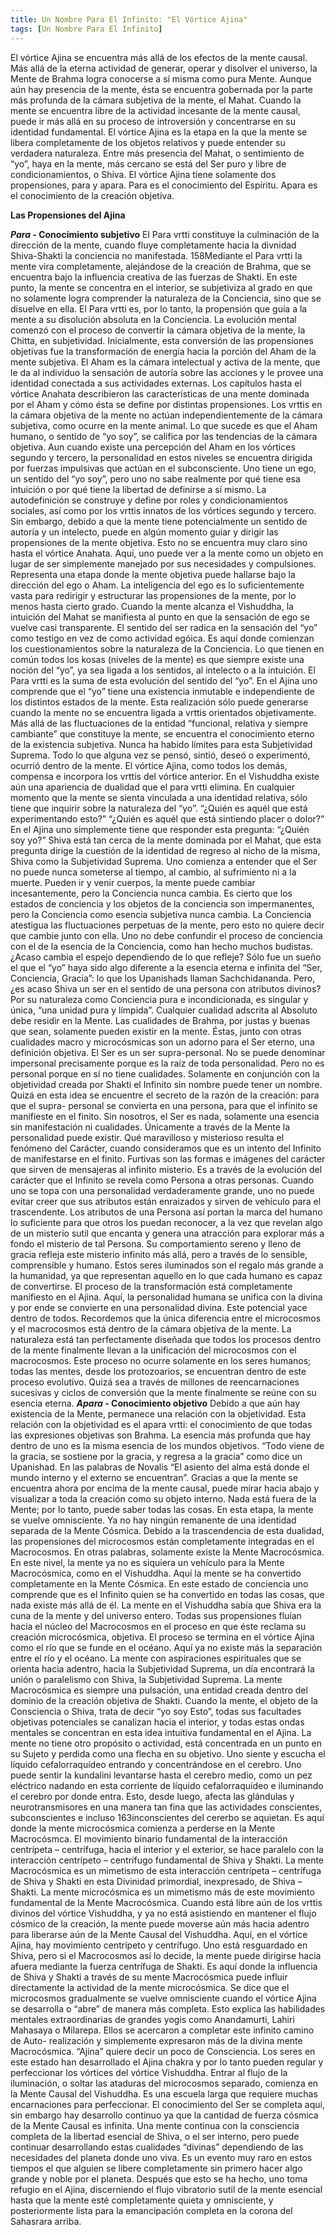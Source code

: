 ```yaml
---
title: Un Nombre Para El Infinito: "El Vórtice Ajina"
tags: [Un Nombre Para El Infinito]
---
```

El vórtice Ajina se encuentra más allá de los
efectos de la mente causal. Más allá de la eterna
actividad de generar, operar y disolver el universo, la
Mente de Brahma logra conocerse a sí misma como pura
Mente. Aunque aún hay presencia de la mente, ésta se
encuentra gobernada por la parte más profunda de la
cámara subjetiva de la mente, el Mahat. Cuando la mente
se encuentra libre de la actividad incesante de la mente
causal, puede ir más allá en su proceso de introversión y
concentrarse en su identidad fundamental. El vórtice Ajina
es la etapa en la que la mente se libera completamente
de los objetos relativos y puede entender su verdadera
naturaleza. Entre más presencia del Mahat, o sentimiento
de “yo”, haya en la mente, más cercano se está del Ser
puro y libre de condicionamientos, o Shiva.
El vórtice Ajina tiene solamente dos propensiones,
para y apara. Para es el conocimiento del Espíritu. Apara
es el conocimiento de la creación objetiva.

<strong>Las Propensiones del Ajina</strong>

<strong><em>Para</em> - Conocimiento subjetivo</strong>
El Para vrtti constituye la culminación de la
dirección de la mente, cuando fluye completamente hacia
la divnidad Shiva-Shakti la conciencia no manifestada.
158Mediante el Para vrtti la mente vira completamente,
alejándose de la creación de Brahma, que se encuentra
bajo la influencia creativa de las fuerzas de Shakti. En
este punto, la mente se concentra en el interior, se
subjetiviza al grado en que no solamente logra
comprender la naturaleza de la Conciencia, sino que se
disuelve en ella. El Para vrtti es, por lo tanto, la
propensión que guía a la mente a su disolución absoluta
en la Conciencia.
La evolución mental comenzó con el proceso de
convertir la cámara objetiva de la mente, la Chitta, en
subjetividad. Inicialmente, esta conversión de las
propensiones objetivas fue la transformación de energía
hacia la porción del Aham de la mente subjetiva. El Aham
es la cámara intelectual y activa de la mente, que le da al
individuo la sensación de autoría sobre las acciones y le
provee una identidad conectada a sus actividades
externas. Los capítulos hasta el vórtice Anahata
describieron las características de una mente dominada
por el Aham y cómo ésta se define por distintas
propensiones. Los vrttis en la cámara objetiva de la mente
no actúan independientemente de la cámara subjetiva,
como ocurre en la mente animal. Lo que sucede es que el
Aham humano, o sentido de “yo soy”, se califica por las
tendencias de la cámara objetiva. Aun cuando existe una
percepción del Aham en los vórtices segundo y tercero, la
personalidad en estos niveles se encuentra dirigida por
fuerzas impulsivas que actúan en el subconsciente. Uno
tiene un ego, un sentido del “yo soy”, pero uno no sabe
realmente por qué tiene esa intuición o por qué tiene la
libertad de definirse a sí mismo. La autodefinición se
construye y define por roles y condicionamientos sociales,
así como por los vrttis innatos de los vórtices segundo y
tercero. Sin embargo, debido a que la mente tiene
potencialmente un sentido de autoría y un intelecto,
puede en algún momento guiar y dirigir las propensiones
de la mente objetiva. Esto no se encuentra muy claro sino
hasta el vórtice Anahata. Aquí, uno puede ver a la mente
como un objeto en lugar de ser simplemente manejado
por sus necesidades y compulsiones. Representa una
etapa donde la mente objetiva puede hallarse bajo la
dirección del ego o Aham. La inteligencia del ego es lo
suficientemente vasta para redirigir y estructurar las
propensiones de la mente, por lo menos hasta cierto
grado. Cuando la mente alcanza el Vishuddha, la intuición
del Mahat se manifiesta al punto en que la sensación de
ego se vuelve casi transparente. El sentido del ser radica
en la sensación del “yo” como testigo en vez de como
actividad egóica. Es aquí donde comienzan los
cuestionamientos sobre la naturaleza de la Conciencia.
Lo que tienen en común todos los kosas (niveles de
la mente) es que siempre existe una noción del “yo”, ya
sea ligada a los sentidos, al intelecto o a la intuición. El
Para vrtti es la suma de esta evolución del sentido del
“yo”. En el Ajina uno comprende que el “yo” tiene una
existencia inmutable e independiente de los distintos
estados de la mente. Esta realización sólo puede
generarse cuando la mente no se encuentra ligada a
vrttis orientados objetivamente. Más allá de las
fluctuaciones de la entidad “funcional, relativa y siempre
cambiante” que constituye la mente, se encuentra el
conocimiento eterno de la existencia subjetiva. Nunca ha
habido límites para esta Subjetividad Suprema. Todo lo
que alguna vez se pensó, sintió, deseó o experimentó,
ocurrió dentro de la mente.
El vórtice Ajina, como todos los demás, compensa e
incorpora los vrttis del vórtice anterior. En el Vishuddha
existe aún una apariencia de dualidad que el para vrtti
elimina. En cualquier momento que la mente se sienta
vinculada a una identidad relativa, sólo tiene que inquirir
sobre la naturaleza del “yo”. “¿Quién es aquél que está
experimentando esto?” “¿Quién es aquél que está
sintiendo placer o dolor?” En el Ajina uno simplemente
tiene que responder esta pregunta: “¿Quién soy yo?”
Shiva está tan cerca de la mente dominada por el Mahat,
que esta pregunta dirige la cuestión de la identidad de
regreso al nicho de la misma, Shiva como la Subjetividad
Suprema. Uno comienza a entender que el Ser no puede
nunca someterse al tiempo, al cambio, al sufrimiento ni a
la muerte. Pueden ir y venir cuerpos, la mente puede
cambiar incesantemente, pero la Conciencia nunca
cambia. Es cierto que los estados de conciencia y los
objetos de la conciencia son impermanentes, pero la
Conciencia como esencia subjetiva nunca cambia. La
Conciencia atestigua las fluctuaciones perpetuas de la
mente, pero esto no quiere decir que cambie junto con
ella. Uno no debe confundir el proceso de conciencia con
el de la esencia de la Conciencia, como han hecho
muchos budistas. ¿Acaso cambia el espejo dependiendo
de lo que refleje? Sólo fue un sueño el que el “yo” haya
sido algo diferente a la esencia eterna e infinita del “Ser,
Conciencia, Gracia”: lo que los Upanishads llaman
Sachchidananda.
Pero, ¿es acaso Shiva un ser en el sentido de una
persona con atributos divinos? Por su naturaleza como
Conciencia pura e incondicionada, es singular y única,
“una unidad pura y límpida”. Cualquier cualidad adscrita
al Absoluto debe residir en la Mente. Las cualidades de
Brahma, por justas y buenas que sean, solamente pueden
existir en la mente. Éstas, junto con otras cualidades
macro y microcósmicas son un adorno para el Ser eterno,
una definición objetiva.
El Ser es un ser supra-personal. No se puede
denominar impersonal precisamente porque es la raíz de
toda personalidad. Pero no es personal porque en sí no
tiene cualidades. Solamente en conjunción con la
objetividad creada por Shakti el Infinito sin nombre puede
tener un nombre. Quizá en esta idea se encuentre el
secreto de la razón de la creación: para que el supra-
personal se convierta en una persona, para que el infinito
se manifieste en el finito. Sin nosotros, el Ser es nada,
solamente una esencia sin manifestación ni cualidades.
Únicamente a través de la Mente la personalidad puede
existir. Qué maravilloso y misterioso resulta el fenómeno
del Carácter, cuando consideramos que es un intento del
Infinito de manifestarse en el finito. Furtivas son las
formas e imágenes del carácter que sirven de mensajeras
al infinito misterio. Es a través de la evolución del
carácter que el Infinito se revela como Persona a otras
personas. Cuando uno se topa con una personalidad
verdaderamente grande, uno no puede evitar creer que
sus atributos están enraizados y sirven de vehículo para
el trascendente. Los atributos de una Persona así portan
la marca del humano lo suficiente para que otros los
puedan reconocer, a la vez que revelan algo de un
misterio sutil que encanta y genera una atracción para
explorar más a fondo el misterio de tal Persona. Su
comportamiento sereno y lleno de gracia refleja este
misterio infinito más allá, pero a través de lo sensible,
comprensible y humano. Estos seres iluminados son el
regalo más grande a la humanidad, ya que representan
aquello en lo que cada humano es capaz de convertirse.
El proceso de la transformación está
completamente manifiesto en el Ajina. Aquí, la
personalidad humana se unifica con la divina y por ende
se convierte en una personalidad divina. Este potencial
yace dentro de todos. Recordemos que la única diferencia
entre el microcosmos y el macrocosmos está dentro de la
cámara objetiva de la mente. La naturaleza está tan
perfectamente diseñada que todos los procesos dentro de
la mente finalmente llevan a la unificación del
microcosmos con el macrocosmos. Este proceso no ocurre
solamente en los seres humanos; todas las mentes, desde
los protozoarios, se encuentran dentro de este proceso
evolutivo. Quizá sea a través de millones de
reencarnaciones sucesivas y ciclos de conversión que la
mente finalmente se reúne con su esencia eterna.
<strong><em>Apara</em> - Conocimiento objetivo</strong>
Debido a que aún hay existencia de la Mente,
permanece una relación con la objetividad. Esta relación
con la objetividad es el apara vrtti: el conocimiento de
que todas las expresiones objetivas son Brahma. La
esencia más profunda que hay dentro de uno es la misma
esencia de los mundos objetivos. “Todo viene de la gracia,
se sostiene por la gracia, y regresa a la gracia” como dice
un Upanishad. En las palabras de Novalis “El asiento del
alma está donde el mundo interno y el externo se
encuentran”.
Gracias a que la mente se encuentra ahora por
encima de la mente causal, puede mirar hacia abajo y
visualizar a toda la creación como su objeto interno. Nada
está fuera de la Mente; por lo tanto, puede saber todas
las cosas. En esta etapa, la mente se vuelve omnisciente.
Ya no hay ningún remanente de una identidad separada
de la Mente Cósmica. Debido a la trascendencia de esta
dualidad, las propensiones del microcosmos están
completamente integradas en el Macrocosmos. En otras
palabras, solamente existe la Mente Macrocósmica. En
este nivel, la mente ya no es siquiera un vehículo para la
Mente Macrocósmica, como en el Vishuddha. Aquí la
mente se ha convertido completamente en la Mente
Cósmica. En este estado de conciencia uno comprende
que es el Infinito quien se ha convertido en todas las
cosas, que nada existe más allá de él. La mente en el
Vishuddha sabía que Shiva era la cuna de la mente y del
universo entero. Todas sus propensiones fluían hacia el
núcleo del Macrocosmos en el proceso en que éste
reclama su creación microcósmica, objetiva. El proceso se
termina en el vórtice Ajina como el río que se funde en el
océano. Aquí ya no existe más la separación entre el río y
el océano.
La mente con aspiraciones espirituales que se
orienta hacia adentro, hacia la Subjetividad Suprema, un
día encontrará la unión o paralelismo con Shiva, la
Subjetividad Suprema. La mente Macrocósmica es
siempre una pulsación, una entidad creada dentro del
dominio de la creación objetiva de Shakti. Cuando la
mente, el objeto de la Consciencia o Shiva, trata de decir
“yo soy Esto”, todas sus facultades objetivas potenciales
se canalizan hacia el interior, y todas estas ondas
mentales se concentran en esta idea intuitiva
fundamental en el Ajina. La mente no tiene otro propósito
o actividad, está concentrada en un punto en su Sujeto y
perdida como una flecha en su objetivo. Uno siente y
escucha el líquido cefalorraquídeo entrando y
concentrándose en el cerebro. Uno puede sentir la
kundalini levantarse hasta el cerebro medio, como un pez
eléctrico nadando en esta corriente de líquido
cefalorraquídeo e iluminando el cerebro por donde entra.
Esto, desde luego, afecta las glándulas y
neurotransmisores en una manera tan fina que las
actividades conscientes, subconscientes e incluso
163inconscientes del cererbo se aquietan. Es aquí donde la
mente microcósmica comienza a perderse en la Mente
Macrocósmca. El movimiento binario fundamental de la
interacción centrípeta – centrífuga, hacia el interior y el
exterior, se hace paralelo con la interacción centrípeto –
centrífugo fundamental de Shiva y Shakti.
La mente Macrocósmica es un mimetismo de esta
interacción centrípeta – centrífuga de Shiva y Shakti en
esta Divinidad primordial, inexpresado, de Shiva – Shakti.
La mente microcósmica es un mimetismo más de este
movimiento fundamental de la Mente Macrocósmica.
Cuando está libre aún de los vrttis divinos del vórtice
Vishuddha, y ya no está asistiendo en mantener el flujo
cósmico de la creación, la mente puede moverse aún más
hacia adentro para liberarse aún de la Mente Causal del
Vishuddha. Aquí, en el vórtice Ajina, hay movimiento
centrípeto y centrífugo. Uno está resguardado en Shiva,
pero si el Macrocosmos así lo decide, la mente puede
dirigirse hacia afuera mediante la fuerza centrífuga de
Shakti. Es aquí donde la influencia de Shiva y Shakti a
través de su mente Macrocósmica puede influir
directamente la actividad de la mente microcósmica. Se
dice que el microcosmos gradualmente se vuelve
omnisciente cuando el vórtice Ajina se desarrolla o “abre”
de manera más completa. Esto explica las habilidades
mentales extraordinarias de grandes yogis como
Anandamurti, Lahiri Mahasaya o Milarepa. Ellos se
acercaron a completar este infinito camino de Auto-
realización y simplemente expresaron más de la divina
mente Macrocósmica. “Ajina” quiere decir un poco de
Consciencia. Los seres en este estado han desarrollado el
Ajina chakra y por lo tanto pueden regular y perfeccionar
los vórtices del vórtice Vishuddha.
Entrar al flujo de la iluminación, o soltar las
ataduras del microcosmos separado, comienza en la
Mente Causal del Vishuddha. Es una escuela larga que
requiere muchas encarnaciones para perfeccionar. El
conocimiento del Ser se completa aquí, sin embargo hay
desarrollo continuo ya que la cantidad de fuerza cósmica
de la Mente Causal es infinita. Una mente continua con la
consciencia completa de la libertad esencial de Shiva, o el
ser interno, pero puede continuar desarrollando estas
cualidades “divinas” dependiendo de las necesidades del
planeta donde uno viva. Es un evento muy raro en estos
tiempos el que alguien se libere completamente sin
primero hacer algo grande y noble por el planeta.
Después que esto se ha hecho, uno toma refugio en el
Ajina, discerniendo el flujo vibratorio sutil de la mente
esencial hasta que la mente esté completamente quieta y
omnisciente, y posteriormente lista para la emancipación
completa en la corona del Sahasrara arriba.
